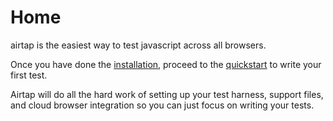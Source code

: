 # Home

airtap is the easiest way to test javascript across all browsers.

Once you have done the [installation](./installation.md), proceed to the [quickstart](./quickstart.md) to write your first test.

Airtap will do all the hard work of setting up your test harness, support files, and cloud browser integration so you can just focus on writing your tests.
